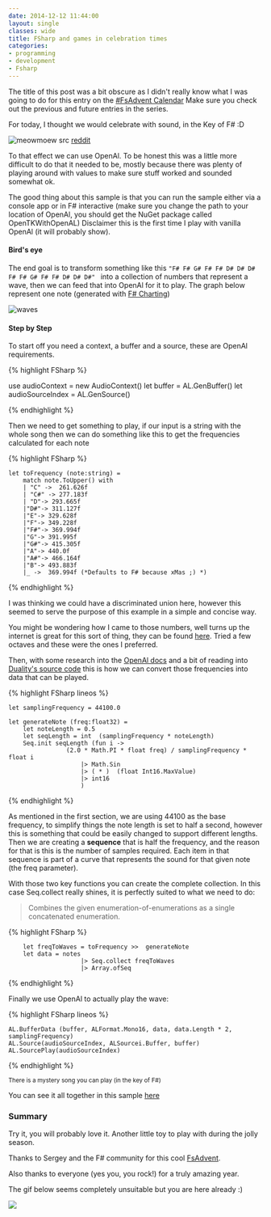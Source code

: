 ```yaml
---
date: 2014-12-12 11:44:00
layout: single
classes: wide
title: FSharp and games in celebration times
categories:
- programming 
- development
- Fsharp
---
```


The title of this post was a bit obscure as I didn't really know what I was going to do for this entry on the [#FsAdvent Calendar](https://sergeytihon.wordpress.com/2014/11/24/f-advent-calendar-in-english-2014/)
Make sure you check out the previous and future entries in the series.

For today, I thought we would celebrate with sound, in the Key of F# :D

![meowmoew](http://i.imgur.com/3rYHhEu.jpg) src [reddit](http://www.reddit.com/r/aww/comments/2p2r01/our_indoor_cat_moved_from_a_gray_apartment_block/)

To that effect we can use OpenAl. To be honest this was a little more difficult to do that it needed to be, mostly because there was plenty of playing around with values to make sure stuff worked and sounded somewhat ok. 

The good thing about this sample is that you can run the sample either via a console app or in F# interactive (make sure you change the path to your location of OpenAl, you should get the NuGet package called OpenTKWithOpenAL) Disclaimer this is the first time I play with vanilla OpenAl (it will probably show).

#### Bird's eye

The end goal is to transform something like this ``"F# F# G# F# F# D# D# D# F# F# G# F# F# D# D# D#" `` into a collection of numbers that represent a wave, then we can feed that into OpenAl for it to play. 
The graph below represent one note (generated with [F# Charting](http://fsharp.github.io/FSharp.Charting/)) 

![waves](http://www.roundcrisis.com/images/waves.png)

#### Step by Step

To start off you need a context, a buffer and a source, these are OpenAl requirements.

{% highlight FSharp %}

use audioContext = new AudioContext()
let buffer = AL.GenBuffer()
let audioSourceIndex = AL.GenSource()

{% endhighlight %}


Then we need to get something to play, if our input is a string with the whole song then we can do something like this to get the frequencies calculated for each note

{% highlight FSharp %}

    let toFrequency (note:string) =
        match note.ToUpper() with
        | "C" ->  261.626f
        | "C#" -> 277.183f
        | "D"-> 293.665f
        |"D#"-> 311.127f
        |"E"-> 329.628f
        |"F"-> 349.228f
        |"F#"-> 369.994f
        |"G"-> 391.995f
        |"G#"-> 415.305f
        |"A"-> 440.0f
        |"A#"-> 466.164f
        |"B"-> 493.883f
        |_ ->  369.994f (*Defaults to F# because xMas ;) *)

{% endhighlight %}

I was thinking we could have a discriminated union here, however this seemed to serve the purpose of this example in a simple and concise way. 

You might be wondering how I came to those numbers, well turns up the internet is great for this sort of thing, they can be found [here](http://liutaiomottola.com/formulae/freqtab.htm). Tried a few octaves and these were the ones I preferred.

Then, with some research into the [OpenAl docs](http://www.opentk.com/node/209) and a bit of reading into [Duality's source code](https://github.com/AdamsLair/duality) this is how we can convert those frequencies into data that can be played.

{% highlight FSharp lineos %}

    let samplingFrequency = 44100.0    
    
    let generateNote (freq:float32) =
        let noteLength = 0.5
        let seqLength = int  (samplingFrequency * noteLength)
        Seq.init seqLength (fun i -> 
                    (2.0 * Math.PI * float freq) / samplingFrequency * float i
                        |> Math.Sin                        
                        |> ( * )  (float Int16.MaxValue)
                        |> int16
                        )

{% endhighlight %}

As mentioned in the first section, we are using 44100 as the base frequency, to simplify things the note length is set to half a second, however this is something that could be easily changed to support different lengths.
Then we are creating a **sequence** that is half the frequency, and the reason for that is this is the number of samples required. Each item in that sequence is part of a curve that represents the sound for that given note (the freq parameter). 

With those two key functions you can create the complete collection. In this case Seq.collect really shines, it is perfectly suited to what we need to do:

> Combines the given enumeration-of-enumerations as a single concatenated enumeration.


{% highlight FSharp %}

        let freqToWaves = toFrequency >>  generateNote
        let data = notes                        
                        |> Seq.collect freqToWaves                        
                        |> Array.ofSeq
{% endhighlight %}

Finally we use OpenAl to actually play the wave:

{% highlight FSharp lineos %}

	AL.BufferData (buffer, ALFormat.Mono16, data, data.Length * 2, samplingFrequency)
	AL.Source(audioSourceIndex, ALSourcei.Buffer, buffer)
	AL.SourcePlay(audioSourceIndex)

{% endhighlight %}



<small>There is a mystery song you can play (in the key of F#)</small>

You can see it all together in this sample [here](https://gist.github.com/Andrea/9212fa6249545d3987a9)


### Summary

Try it, you will probably love it. Another little toy to play with during the jolly season.


Thanks to Sergey and the F# community for this cool [FsAdvent](https://sergeytihon.wordpress.com/2014/11/24/f-advent-calendar-in-english-2014/).

Also thanks to everyone (yes you, you rock!) for a truly amazing year. 

The gif below seems completely unsuitable but you are here already :) 

<img src="http://www.gifbin.com/bin/052011/1305562847_skiing-ostrich.gif">